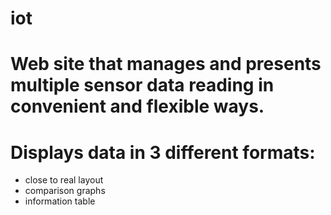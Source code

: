 # iot
# Web site that manages and presents multiple sensor data reading in convenient and flexible ways.

# Displays data in 3 different formats:
- close to real layout
- comparison graphs
- information table
